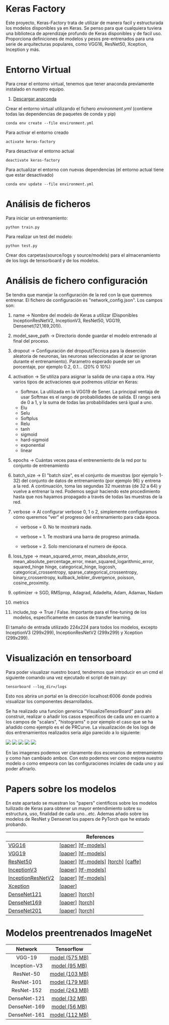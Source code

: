 Keras Factory
===============

Este proyecto, Keras-Factory trata de utilizar de manera facil y estructurada los modelos disponibles ya en Keras. Se penso para que cualquiera tuviera una biblioteca de aprendizaje profundo de Keras disponibles y de facil uso. Proporciona definiciones de modelos y pesos pre-entrenados para una serie de arquitecturas populares, como VGG16, ResNet50, Xception, Inception y más.

Entorno Virtual
===============

Para crear el entorno virtual, tenemos que tener anaconda previamente instalado en nuestro equipo.

1. [Descargar anaconda](https://www.anaconda.com/download/)

Crear el entorno virtual utilizando el fichero *environment.yml* (contiene todas las dependencias de paquetes de conda y pip)

`conda env create --file environment.yml`

Para activar el entorno creado

`activate keras-factory`

Para desactivar el entorno actual

`deactivate keras-factory`

Para actualizar el entorno con nuevas dependencias (el entorno actual tiene que estar desactivado)

`conda env update --file environment.yml`

Análisis de ficheros
===============

Para iniciar un entrenamiento:

`python train.py`

Para realizar un test del modelo:

`python test.py`

Crear dos carpetas(source/logs y source/models) para el almacenamiento de los logs de tensorboard y de los modelos.

Análisis de fichero configuración
===============

Se tendra que manejar la configuración de la red con la que queremos entrenar. El fichero de configuración es "network_config.json". Los campos son:

1. name -> Nombre del modelo de Keras a utilizar (Disponibles InceptionResNetV2, InceptionV3, ResNet50, VGG19, Densenet(121,169,201)).

2. model_save_path -> Directorio donde guardar el modelo entrenado al final del proceso.

3. dropout -> Configuración del dropout(Técnica para la deserción aleatoria de neuronas, las neuronas seleccionadas al azar se ignoran durante el entrenamiento). Parametro esperado puede ser un porcentaje, por ejemplo 0.2, 0.1... (20% 0 10%)

4. activation -> Se utiliza para asignar la salida de una capa a otra. Hay varios tipos de activaciones que podremos utilziar en Keras:
    - Softmax. La utilizada en la VGG19 de Sener. La principal ventaja de usar Softmax es el rango de probabilidades de salida. El rango será de 0 a 1, y la suma de todas las probabilidades será igual a uno.
    - Elu
    - Selu
    - Softplus
    - Relu
    - tanh
    - sigmoid
    - hard-sigmoid
    - exponential
    - linear

5. epochs -> Cuántas veces pasa el entrenemiento de la red por tu conjunto de entrenamiento

6. batch_size -> El "batch size", es el conjunto de muestras (por ejemplo 1-32) del conjunto de datos de entrenamiento (por ejemplo 96) y entrena a la red. A continuación, toma las segundas 32 muestras (de 32 a 64) y vuelve a entrenar la red. Podemos seguir haciendo este procedimiento hasta que nos hayamos propagado a través de todas las muestras de la red.

7. verbose -> Al configurar verbose 0, 1 o 2, simplemente configuramos cómo queremos "ver" el progreso del entrenamiento para cada época.

    - verbose = 0. No te mostrará nada.

    - verbose = 1. Te mostrará una barra de progreso animada.

    - verbose = 2. Solo mencionara el numero de época.

8. loss_type -> mean_squared_error, mean_absolute_error, mean_absolute_percentage_error, mean_squared_logarithmic_error, squared_hinge
hinge, categorical_hinge, logcosh, categorical_crossentropy, sparse_categorical_crossentropy, binary_crossentropy, kullback_leibler_divergence, poisson, cosine_proximity.

9. optimizer -> SGD, RMSprop, Adagrad, Adadelta, Adam, Adamax, Nadam
10. metrics
11. include_top -> True / False. Importante para el fine-tuning de los modelos, especificamente en casos de transfer learning.

El tamaño de entrada utilizado 224x224 para todos los modelos, excepto InceptionV3 (299x299), InceptionResNetV2 (299x299) y Xception (299x299).

Visualización en tensorboard
===============
Para poder visualizar nuestro board, tendremos que introducir en un cmd el siguiente comando una vez ejecutado el script de train.py:

`tensorboard --log_dir=/logs`

Esto nos abrira un portal en la dirección localhost:6006 donde podreis visualizar los componentes desarrollados.

Se ha realizado una funcion generica "VisualizeTensorBoard" para ahi construir, realizar o añadir los casos especificos de cada uno en cuanto a los campos de "scalars", "histograms" o por ejemplo el caso que se ha añadido como ejemplo es el de PRCurve. La visualización de los logs de dos entrenamientos realizados seria algo parecido a lo siguiente:

![](readme_images/Capture1.PNG)
![](readme_images/Capture2.PNG)
![](readme_images/Capture3.PNG)
![](readme_images/Capture4.PNG)
![](readme_images/Capture5.PNG)

En las imagenes podemos ver claramente dos escenarios de entrenamiento y como han cambiado ambos. Con esto podemos ver como mejora nuestro modelo o como empeora con las configuraciones inciales de cada uno y asi poder afinarlo.

Papers sobre los modelos
===============
En este apartado se muestran los "papers" cientificos sobre los modelos tuilizado de Keras para obtener un mayor entendimiento sobre su estructura, uso, finalidad de cada uno...etc. Ademas añado sobre los modelos de ResNet y Densenet los papers de PyTorch que he estado probando.

|                                                                | References                                  |
|----------------------------------------------------------------|---------------------------------------------|
| [VGG16](keras_applications/vgg16.py)                           | [[paper]](https://arxiv.org/abs/1409.1556) [[tf-models]](https://github.com/tensorflow/models/blob/master/research/slim/nets/vgg.py) |
| [VGG19](keras_applications/vgg19.py)                           | [[paper]](https://arxiv.org/abs/1409.1556) [[tf-models]](https://github.com/tensorflow/models/blob/master/research/slim/nets/vgg.py) |
| [ResNet50](keras_applications/resnet50.py)                     | [[paper]](https://arxiv.org/abs/1512.03385) [[tf-models]](https://github.com/tensorflow/models/blob/master/research/slim/nets/resnet_v1.py) [[torch]](https://github.com/facebook/fb.resnet.torch/blob/master/models/resnet.lua) [[caffe]](https://github.com/KaimingHe/deep-residual-networks/blob/master/prototxt/ResNet-50-deploy.prototxt) |
| [InceptionV3](keras_applications/inception_v3.py)              | [[paper]](https://arxiv.org/abs/1512.00567) [[tf-models]](https://github.com/tensorflow/models/blob/master/research/slim/nets/inception_v3.py) |
| [InceptionResNetV2](keras_applications/inception_resnet_v2.py) | [[paper]](https://arxiv.org/abs/1602.07261) [[tf-models]](https://github.com/tensorflow/models/blob/master/research/slim/nets/inception_resnet_v2.py) |
| [Xception](keras_applications/xception.py)                     | [[paper]](https://arxiv.org/abs/1610.02357) |
| [DenseNet121](keras_applications/densenet.py)                  | [[paper]](https://arxiv.org/abs/1608.06993) [[torch]](https://github.com/liuzhuang13/DenseNet/blob/master/models/densenet.lua) |
| [DenseNet169](keras_applications/densenet.py)                  | [[paper]](https://arxiv.org/abs/1608.06993) [[torch]](https://github.com/liuzhuang13/DenseNet/blob/master/models/densenet.lua) |
| [DenseNet201](keras_applications/densenet.py)                  | [[paper]](https://arxiv.org/abs/1608.06993) [[torch]](https://github.com/liuzhuang13/DenseNet/blob/master/models/densenet.lua) |

Modelos preentrenados ImageNet
===============

Network|Tensorflow
:---:|:---:
VGG-19 | [model (575 MB)](https://drive.google.com/file/d/0Bz7KyqmuGsilZ2RVeVhKY0FyRmc/view?usp=sharing)| -
Inception-V3 | [model (95 MB)](https://github.com/fchollet/deep-learning-models/releases/download/v0.2/inception_v3_weights_tf_dim_ordering_th_kernels.h5)| -
ResNet-50 | [model (103 MB)](https://github.com/fchollet/deep-learning-models/releases/download/v0.2/resnet50_weights_tf_dim_ordering_tf_kernels.h5)
ResNet-101 | [model (179 MB)](https://drive.google.com/file/d/0Byy2AcGyEVxfTmRRVmpGWDczaXM/view?usp=sharing)
ResNet-152 | [model (243 MB)](https://drive.google.com/file/d/0Byy2AcGyEVxfeXExMzNNOHpEODg/view?usp=sharing)
DenseNet-121 | [model (32 MB)](https://drive.google.com/open?id=0Byy2AcGyEVxfSTA4SHJVOHNuTXc)
DenseNet-169 | [model (56 MB)](https://drive.google.com/open?id=0Byy2AcGyEVxfSEc5UC1ROUFJdmM)
DenseNet-161 | [model (112 MB)](https://drive.google.com/open?id=0Byy2AcGyEVxfUDZwVjU2cFNidTA)